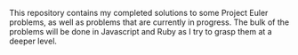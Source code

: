 This repository contains my completed solutions to some Project Euler problems,
as well as problems that are currently in progress. The bulk of the problems
will be done in Javascript and Ruby as I try to grasp them at a deeper level.
